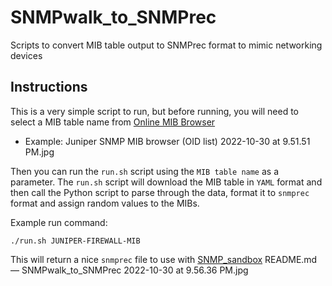 # SNMPwalk_to_SNMPrec
Scripts to convert MIB table output to SNMPrec format to mimic networking devices

## Instructions
This is a very simple script to run, but before running, you will need to select a MIB table name from [Online MIB Browser](https://bestmonitoringtools.com/mibdb/mibdb_search.php)
* Example:
Juniper SNMP MIB browser (OID list) 2022-10-30 at 9.51.51 PM.jpg


Then you can run the `run.sh` script using the `MIB table name` as a parameter. The `run.sh` script will download the MIB table in `YAML` format and then call the Python script to parse through the data, format it to `snmprec` format and assign random values to the MIBs.

Example run command:
```
./run.sh JUNIPER-FIREWALL-MIB
```
This will return a nice `snmprec` file to use with [SNMP_sandbox](https://github.com/UTXOnly/SNMP_sandbox)
README.md — SNMPwalk_to_SNMPrec 2022-10-30 at 9.56.36 PM.jpg
